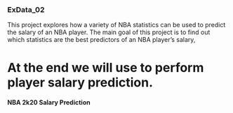 ### ExData_02

This project explores how a variety of NBA statistics can be used to predict the salary of an NBA player.
The main goal of this project is to find out which statistics are the best predictors of an NBA player’s salary,

 
At the end we will use to perform player salary prediction.
=======
#### NBA 2k20 Salary Prediction

